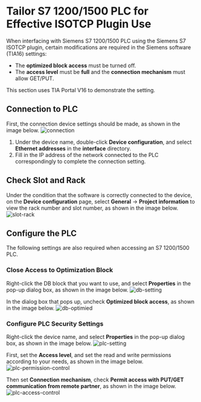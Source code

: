 # Tailor S7 1200/1500 PLC for Effective ISOTCP Plugin Use

When interfacing with Siemens S7 1200/1500 PLC using the Siemens S7 ISOTCP plugin, certain modifications are required in the Siemens software (TIA16) settings:

* The **optimized block access** must be turned off.
* The **access level** must be **full** and the **connection mechanism** must allow GET/PUT.

This section uses TIA Portal V16 to demonstrate the setting. 

## Connection to PLC

First, the connection device settings should be made, as shown in the image below.
![connection](./assets/connection.png)

1. Under the device name, double-click **Device configuration**, and select **Ethernet addresses** in the **interface** directory.
2. Fill in the IP address of the network connected to the PLC correspondingly to complete the connection setting.

## Check Slot and Rack

Under the condition that the software is correctly connected to the device, on the **Device configuration** page, select **General** -> **Project information** to view the  rack number and slot number, as shown in the image below.
![slot-rack](./assets/slot-rack.png)

## Configure the PLC

The following settings are also required when accessing an S7 1200/1500 PLC.

### Close Access to Optimization Block

Right-click the DB block that you want to use, and select **Properties** in the pop-up dialog box, as shown in the image below.
![db-setting](./assets/db-setting.png)

In the dialog box that pops up, uncheck **Optimized block access**, as shown in the image below.
![db-optimied](./assets/db-optimized.png)

### Configure PLC Security Settings

Right-click the device name, and select **Properties** in the pop-up dialog box, as shown in the image below.
![plc-setting](./assets/plc-setting.png)

First, set the **Access level**, and set the read and write permissions according to your needs, as shown in the image below.
![plc-permission-control](./assets/plc-permission-control.png)

Then set **Connection mechanism**, check **Permit access with PUT/GET communication from remote partner**, as shown in the image below.
![plc-access-control](./assets/plc-access-control.png)

